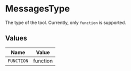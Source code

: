 # MessagesType

The type of the tool. Currently, only `function` is supported.


## Values

| Name       | Value      |
| ---------- | ---------- |
| `FUNCTION` | function   |